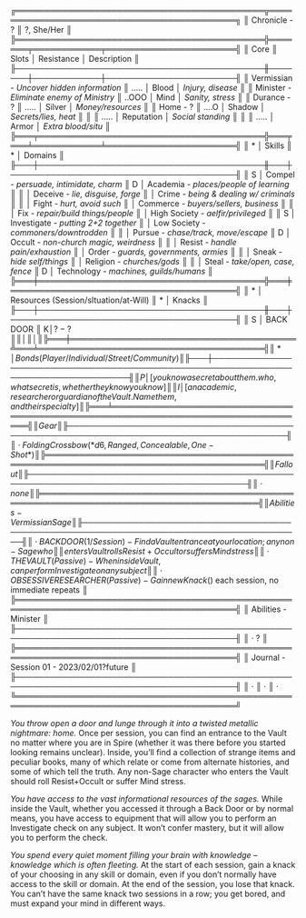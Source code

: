 ╔════════════════════════════════════════════╦════════════════════════════════════════════╗
║ Chronicle - ?                              ║ ?, She/Her                                 ║
╠════════════════════════════════════════════╬═══════╤════════════╤═══════════════════════╣
║ Core                                       ║ Slots │ Resistance │ Description           ║
╟────────────────────────────────────────────╫───────┼────────────┼───────────────────────╢
║ Vermissian - *Uncover hidden information*  ║ ..... │ Blood      │ *Injury, disease*     ║
║  Minister - *Eliminate enemy of Ministry*  ║ ..OOO │ Mind       │ *Sanity, stress*      ║
║ Durance - ?                                ║ ..... │ Silver     │ *Money/resources*     ║
║ Home - ?                                   ║ ....O │ Shadow     │ *Secrets/lies, heat*  ║
║                                            ║ ..... │ Reputation │ *Social standing*     ║
║                                            ║ ..... │ Armor      │ *Extra blood/situ*    ║
╠═══╤════════════════════════════════════════╬═══╤═══╧════════════╧═══════════════════════╣
║ * │ Skills                                 ║ * │ Domains                                ║
╟───┼────────────────────────────────────────╫───┼────────────────────────────────────────╢
║ S │ Compel - *persuade, intimidate, charm* ║ D │ Academia - *places/people of learning* ║
║   │ Deceive - *lie, disguise, forge*       ║   │ Crime - *being & dealing w/ criminals* ║
║   │ Fight - *hurt, avoid such*             ║   │ Commerce - *buyers/sellers, business*  ║
║   │ Fix - *repair/build things/people*     ║   │ High Society - *aelfir/privileged*     ║
║ S │ Investigate - *putting 2+2 together*   ║   │ Low Society - *commoners/downtrodden*  ║
║   │ Pursue - *chase/track, move/escape*    ║ D │ Occult - *non-church magic, weirdness* ║
║   │ Resist - *handle pain/exhaustion*      ║   │ Order - *guards, governments, armies*  ║
║   │ Sneak - *hide self/things*             ║   │ Religion - *churches/gods*             ║
║   │ Steal - *take/open, case, fence*       ║ D │ Technology - *machines, guilds/humans* ║
╠═══╪════════════════════════════════════════╬═══╪════════════════════════════════════════╣
║ * │ Resources (Session/sItuation/at-Will)  ║ * │ Knacks                                 ║
╟───┼────────────────────────────────────────╫───┼────────────────────────────────────────╢
║ S │ BACK DOOR                              ║ K$│ ? - ?                                  ║
║   │                                        ║   │                                        ║
╠═══╪════════════════════════════════════════╩═══╧════════════════════════════════════════╣
║ * │ Bonds (Player/Individual/Street/Community)                                          ║
╟───┼─────────────────────────────────────────────────────────────────────────────────────╢
║ P │ [you know a secret about them. who, what secret is, whether they know you know]     ║
║ I │ [an academic, researcher or guardian of the Vault. Name them, and their specialty]  ║
╠═══╧═════════════════════════════════════════════════════════════════════════════════════╣
║ Gear                                                                                    ║
╟─────────────────────────────────────────────────────────────────────────────────────────╢
║ · Folding Crossbow (*d6, Ranged, Concealable, One-Shot*)                                ║
╠═════════════════════════════════════════════════════════════════════════════════════════╣
║ Fallout                                                                                 ║
╟─────────────────────────────────────────────────────────────────────────────────────────╢
║ · none                                                                                  ║
╠═════════════════════════════════════════════════════════════════════════════════════════╣
║ Abilities - Vermissian Sage                                                             ║
╟─────────────────────────────────────────────────────────────────────────────────────────╢
║ · BACK DOOR (1/Session) - Find a Vault entrance at your location; any non-Sage who      ║
║   enters Vault rolls Resist+Occult or suffers Mind stress                               ║
║ · THE VAULT (Passive) - When inside Vault, can perform Investigate on any subject       ║
║ · OBSESSIVE RESEARCHER (Passive) - Gain new Knack($) each session, no immediate repeats ║
╠═════════════════════════════════════════════════════════════════════════════════════════╣
║ Abilities - Minister                                                                    ║
╟─────────────────────────────────────────────────────────────────────────────────────────╢
║ · ?                                                                                     ║
╠═════════════════════════════════════════════════════════════════════════════════════════╣
║ Journal - Session 01 - 2023/02/01?future                                                ║
╟─────────────────────────────────────────────────────────────────────────────────────────╢
║ · 
║   · 
║     · 
╚═════════════════════════════════════════════════════════════════════════════════════════╝

*You throw open a door and lunge through it into a twisted metallic nightmare: home.* Once per session, you can find an entrance to the Vault no matter where you are in Spire (whether it was there before you started looking remains unclear). Inside, you’ll find a collection of strange items and peculiar books, many of which relate or come from alternate histories, and some of which tell the truth. Any non-Sage character who enters the Vault should roll Resist+Occult or suffer Mind stress.

*You have access to the vast informational resources of the sages.* While inside the Vault, whether you accessed it through a Back Door or by normal means, you have access to equipment that will allow you to perform an Investigate check on any subject. It won’t confer mastery, but it will allow you to perform the check.

*You spend every quiet moment filling your brain with knowledge – knowledge which is often fleeting.* At the start of each session, gain a knack of your choosing in any skill or domain, even if you don’t normally have access to the skill or domain. At the end of the session, you lose that knack. You can’t have the same knack two sessions in a row; you get bored, and must expand your mind in different ways.